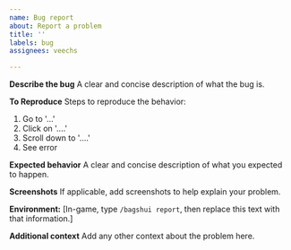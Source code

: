 ```yaml
---
name: Bug report
about: Report a problem
title: ''
labels: bug
assignees: veechs

---
```


**Describe the bug**
A clear and concise description of what the bug is.

**To Reproduce**
Steps to reproduce the behavior:
1. Go to '...'
2. Click on '....'
3. Scroll down to '....'
4. See error

**Expected behavior**
A clear and concise description of what you expected to happen.

**Screenshots**
If applicable, add screenshots to help explain your problem.

**Environment:**
[In-game, type `/bagshui report`, then replace this text with that information.]

**Additional context**
Add any other context about the problem here.
